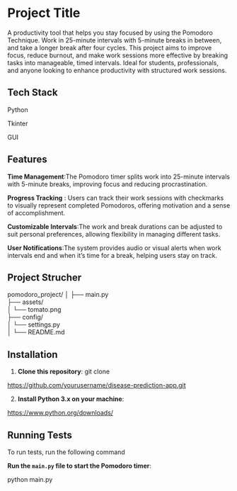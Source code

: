 
# Project Title

A productivity tool that helps you stay focused by using the Pomodoro Technique. Work in 25-minute intervals with 5-minute breaks in between, and take a longer break after four cycles. This project aims to improve focus, reduce burnout, and make work sessions more effective by breaking tasks into manageable, timed intervals. Ideal for students, professionals, and anyone looking to enhance productivity with structured work sessions.


## Tech Stack

Python

Tkinter

GUI


## Features

**Time Management**:The Pomodoro timer splits work into 25-minute intervals with 5-minute breaks, improving focus and reducing procrastination.

**Progress Tracking** : Users can track their work sessions with checkmarks to visually represent completed Pomodoros, offering motivation and a sense of accomplishment.

**Customizable Intervals**:The work and break durations can be adjusted to suit personal preferences, allowing flexibility in managing different tasks.

**User Notifications**:The system provides audio or visual alerts when work intervals end and when it’s time for a break, helping users stay on track.


## Project Strucher

pomodoro_project/
│
├── main.py                
├── assets/                
│   └── tomato.png   
├── config/               
│   └── settings.py        
│
└── README.md              

## Installation

1. **Clone this repository**:
git clone 

https://github.com/yourusername/disease-prediction-app.git

2. **Install Python 3.x on your machine**:

https://www.python.org/downloads/


## Running Tests

To run tests, run the following command

 **Run the `main.py` file to start the Pomodoro timer**:

python main.py
